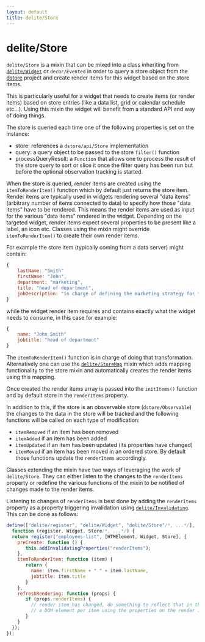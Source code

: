 ```yaml
---
layout: default
title: delite/Store
---
```


# delite/Store

`delite/Store` is a mixin that can be mixed into a class inheriting from [`delite/Widget`](Widget.html) or `decor/Evented`
in order to query a store object from the [dstore](https://github.com/SitePen/dstore/blob/master/README.html) project and 
create render items for this widget based on the store items.

This is particularly useful for a widget that needs to create items (or render items) based on store entries
(like a data list, grid or calendar schedule etc...). Using this mixin the widget will benefit from a standard API and
way of doing things.

The store is queried each time one of the following properties is set on the instance:

  * store: references a `dstore/api/Store` implementation
  * query: a query object to be passed to the store `filter()` function
  * processQueryResult: a `Function` that allows one to process the result of the store query to sort or slice it once the filter query has been run but before the optional observation tracking is started.

   
When the store is queried, render items are created using the `itemToRenderItem()` function which by default just returns the
store item. Render items are typically used in widgets rendering several "data items" (arbitrary number of items
connected to data) to specify how those "data items" have to be rendered. This means the render items are used as input
for the various "data items" rendered in the widget. Depending on the targeted widget, render items expect several
properties to be present like a label, an icon etc. Classes using the mixin might override `itemToRenderItem()` to create
their own render items.

For example the store item (typically coming from a data server) might contain:

```js
{
    lastName: "Smith"
    firstName: "John",
    department: "marketing",
    title: "head of department",
    jobDescription: "in charge of defining the marketing strategy for the company"
}
```

while the widget render item requires and contains exactly what the widget needs to consume, in this case for example:

```js
{
    name: "John Smith"
    jobtitle: "head of department"
}
```

The `itemToRenderItem()` function is in charge of doing that transformation. Alternatively one can use the 
[`delite/StoreMap`](StoreMap.html) mixin which adds mapping functionality to the store mixin and automatically creates the 
render items using this mapping.

Once created the render items array is passed into the `initItems()` function and by default store in the
`renderItems` property.

In addition to this, if the store is an obsvervable store (`dstore/Observable`) the changes to the data in the store will
be tracked and the following functions will be called on each type of modification:

  * `itemRemoved` if an item has been removed
  * `itemAdded` if an item has been added
  * `itemUpdated` if an item has been updated (its properties have changed)
  * `itemMoved` if an item has been moved in an ordered store.
By default those functions update the `renderItems` accordingly.

Classes extending the mixin have two ways of leveraging the work of `delite/Store`. They can either listen to the changes
to the `renderItems` property or redefine the various functions of the mixin to be notified of changes made to the render
items.

Listening to changes of `renderItems` is best done by adding the `renderItems` property as a property triggering 
invalidation using [`delite/Invalidating`](Invalidating.html). This can be done as follows:

```js
define(["delite/register", "delite/Widget", "delite/Store"/*, ...*/], 
  function (register, Widget, Store/*, ...*/) {
  return register("employees-list", [HTMElement, Widget, Store], {
    preCreate: function () {
       this.addInvalidatingProperties("renderItems");
    },
   	itemToRenderItem: function (item) {
   	   return {
   	     name: item.firstName + " " + item.lastName,
   	     jobtitle: item.title
   	   }
	},
    refreshRendering: function (props) {
       if (props.renderItems) {
         // render item has changed, do something to reflect that in the rendering by adding for example
         // a DOM element per item using the properties on the render item 
       }
    }
  });
});
```
